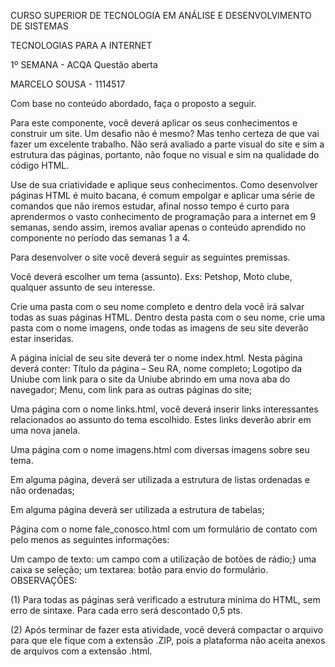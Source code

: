 CURSO SUPERIOR DE TECNOLOGIA EM ANÁLISE E DESENVOLVIMENTO DE SISTEMAS

TECNOLOGIAS PARA A INTERNET

1º SEMANA - ACQA Questão aberta

MARCELO SOUSA - 1114517 

Com base no conteúdo abordado, faça o proposto a seguir.

Para este componente, você deverá aplicar os seus conhecimentos e construir um site. Um desafio não é mesmo? Mas tenho certeza de que vai fazer um excelente trabalho. Não será avaliado a parte visual do site e sim a estrutura das páginas, portanto, não foque no visual e sim na qualidade do código HTML.

Use de sua criatividade e aplique seus conhecimentos. Como desenvolver páginas HTML é muito bacana, é comum empolgar e aplicar uma série de comandos que não iremos estudar, afinal nosso tempo é curto para aprendermos o vasto conhecimento de programação para a internet em 9 semanas, sendo assim, iremos avaliar apenas o conteúdo aprendido no componente no período das semanas 1 a 4.

Para desenvolver o site você deverá seguir as seguintes premissas.

Você deverá escolher um tema (assunto).
Exs: Petshop, Moto clube, qualquer assunto de seu interesse.
 
Crie uma pasta com o seu nome completo e dentro dela você irá salvar todas as suas páginas HTML. Dentro desta pasta com o seu nome, crie uma pasta com o nome imagens, onde todas as imagens de seu site deverão estar inseridas.

A página inicial de seu site deverá ter o nome index.html. Nesta página deverá conter:
Título da página – Seu RA, nome completo;
Logotipo da Uniube com link para o site da Uniube abrindo em uma nova aba do navegador;
Menu, com link para as outras páginas do site;
 
Uma página com o nome links.html, você deverá inserir links interessantes relacionados ao assunto do tema escolhido. Estes links deverão abrir em uma nova janela.
 
Uma página com o nome imagens.html com diversas imagens sobre seu tema.
 
Em alguma página, deverá ser utilizada a estrutura de listas ordenadas e não ordenadas;
 
Em alguma página deverá ser utilizada a estrutura de tabelas;
 
Página com o nome fale_conosco.html com um formulário de contato com pelo menos as seguintes informações:

Um campo de texto:
um campo com a utilização de botões de rádio;}
uma caixa se seleção;
um textarea:
botão para envio do formulário.
OBSERVAÇÕES:

(1) Para todas as páginas será verificado a estrutura mínima do HTML, sem erro de sintaxe. Para cada erro será descontado 0,5 pts.

(2) Após terminar de fazer esta atividade, você deverá compactar o arquivo para que ele fique com a extensão .ZIP, pois a plataforma não aceita anexos de arquivos com a extensão .html.
